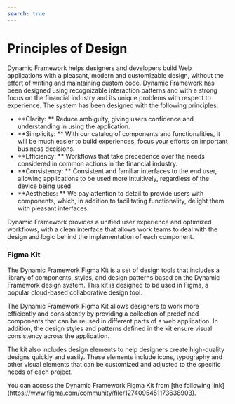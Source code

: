 ```yaml
---
search: true
---
```


# Principles of Design

Dynamic Framework helps designers and developers build Web applications with a pleasant, modern and customizable design, without the effort of writing and maintaining custom code. Dynamic Framework has been designed using recognizable interaction patterns and with a strong focus on the financial industry and its unique problems with respect to experience. The system has been designed with the following principles:
- **Clarity: ** Reduce ambiguity, giving users confidence and understanding in using the application.
- **Simplicity: ** With our catalog of components and functionalities, it will be much easier to build experiences, focus your efforts on important business decisions.
- **Efficiency: ** Workflows that take precedence over the needs considered in common actions in the financial industry.
- **Consistency: ** Consistent and familiar interfaces to the end user, allowing applications to be used more intuitively, regardless of the device being used.
- **Aesthetics: ** We pay attention to detail to provide users with components, which, in addition to facilitating functionality, delight them with pleasant interfaces.

Dynamic Framework provides a unified user experience and optimized workflows, with a clean interface that allows work teams to deal with the design and logic behind the implementation of each component.


### Figma Kit
The Dynamic Framework Figma Kit is a set of design tools that includes a library of components, styles, and design patterns based on the Dynamic Framework design system. This kit is designed to be used in Figma, a popular cloud-based collaborative design tool.

The Dynamic Framework Figma Kit allows designers to work more efficiently and consistently by providing a collection of predefined components that can be reused in different parts of a web application. In addition, the design styles and patterns defined in the kit ensure visual consistency across the application.

The kit also includes design elements to help designers create high-quality designs quickly and easily. These elements include icons, typography and other visual elements that can be customized and adjusted to the specific needs of each project.

You can access the Dynamic Framework Figma Kit from [the following link] (https://www.figma.com/community/file/1274095451173638903).

